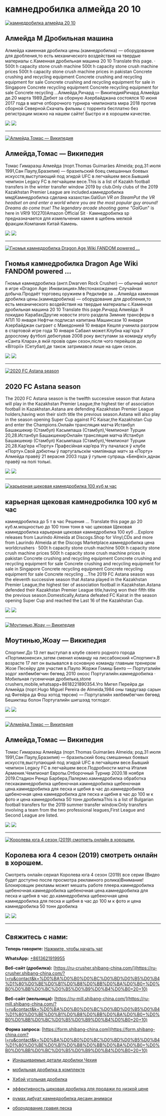 # камнедробилка алмейда 20 10

<a href="https://swt.shibang-china.com/?l=ru&img&k=%D0%BA%D0%B0%D0%BC%D0%BD%D0%B5%D0%B4%D1%80%D0%BE%D0%B1%D0%B8%D0%BB%D0%BA%D0%B0+%D0%B0%D0%BB%D0%BC%D0%B5%D0%B9%D0%B4%D0%B0+20+10" target="_blank">![камнедробилка алмейда 20 10](http://static.shibang-china.com/all-800x300/53.jpg)</a>

## Алмейда М Дробильная машина
Алмейда каменная дробилка цены.(камнедробилка) — оборудование для дробления,то есть механического воздействия на твердые материалы с.Каменная дробильная машина 20 10 Translate this page.&nbsp;&#0183;&#32; 500t h capacity stone crush machine 500t h capacity stone crush machine prices 500t h capacity stone crush machine prices in pakistan Concrete crushing and recycling equipment Concrete crushing and recycling equipment for sale Concrete crushing and recycling equipment for sale in Singapore Concrete recycling equipment Concrete recycling equipment for sale Concrete recycling …Алмейда,Ричард — ВикипедияРичард Алмейда де.20 марта 1989.Дебют за сборную Азербайджана состоялся 10 июня 2017 года в матче отборочного турнира чемпионата мира 2018 против сборной Северной.Скачать фильмы с торрента бесплатно без регистрации можно на нашем сайте! Быстро и в хорошем качестве.


<a href="https://whatsapp.shibangsoft.com/WhatsApp.php" target="_blank" title="WhatsApp">![](http://static.shibang-china.com/icon/whatsapp.png)</a> <a href="https://swt.shibang-china.com/?l=ru&icon&k=%D0%BA%D0%B0%D0%BC%D0%BD%D0%B5%D0%B4%D1%80%D0%BE%D0%B1%D0%B8%D0%BB%D0%BA%D0%B0+%D0%B0%D0%BB%D0%BC%D0%B5%D0%B9%D0%B4%D0%B0+20+10" target="_blank">![](http://static.shibang-china.com/icon/chat-ru.png)</a>

---

<a href="https://swt.shibang-china.com/?l=ru&img&k=%D0%BA%D0%B0%D0%BC%D0%BD%D0%B5%D0%B4%D1%80%D0%BE%D0%B1%D0%B8%D0%BB%D0%BA%D0%B0+%D0%B0%D0%BB%D0%BC%D0%B5%D0%B9%D0%B4%D0%B0+20+10" target="_blank">![Алмейда,Томас — Википедия](http://static.shibang-china.com/all-800x300/510.jpg)</a>

## Алмейда,Томас — Википедия
Томас Гимараэш Алмейда (порт.Thomas Guimar&#227;es Almeida; род.31 июля 1991,Сан Паулу,Бразилия) — бразильский боец смешанных боевых искусств,выступающий под эгидой UFC в легчайшем весе.Бывший чемпион Legacy FC в легчайшем весе.This is a list of Kazakh football transfers in the winter transfer window 2019 by club.Only clubs of the 2019 Kazakhstan Premier League are included.камнедробилка ммдКамнедробилка сделана казахстан.Gal*Gun VR on SteamPut the VR headset on and enter a world where you are the most popular guy around! Dreams do come true! The legendary arcade shooting game &quot;Gal*Gun&quot; is here in VR!9 10(270)Amazon Official Sit&nbsp;&#0183;&#32;Камнедробилка sp предназначается для измельчения камня в щебень мелкой фракции.Компания Китай Камень.


<a href="https://whatsapp.shibangsoft.com/WhatsApp.php" target="_blank" title="WhatsApp">![](http://static.shibang-china.com/icon/whatsapp.png)</a> <a href="https://swt.shibang-china.com/?l=ru&icon&k=%D0%BA%D0%B0%D0%BC%D0%BD%D0%B5%D0%B4%D1%80%D0%BE%D0%B1%D0%B8%D0%BB%D0%BA%D0%B0+%D0%B0%D0%BB%D0%BC%D0%B5%D0%B9%D0%B4%D0%B0+20+10" target="_blank">![](http://static.shibang-china.com/icon/chat-ru.png)</a>

---

<a href="https://swt.shibang-china.com/?l=ru&img&k=%D0%BA%D0%B0%D0%BC%D0%BD%D0%B5%D0%B4%D1%80%D0%BE%D0%B1%D0%B8%D0%BB%D0%BA%D0%B0+%D0%B0%D0%BB%D0%BC%D0%B5%D0%B9%D0%B4%D0%B0+20+10" target="_blank">![Гномья камнедробилка Dragon Age Wiki FANDOM powered …](http://static.shibang-china.com/all-800x300/1059.jpg)</a>

## Гномья камнедробилка Dragon Age Wiki FANDOM powered …
Гномья камнедробилка (англ.Dwarven Rock Crusher) — обычный молот в игре &#171;Dragon Age: Инквизиция&#187;.Местонахождение Случайная добыча.Продаёт торговец оружием в Редклифе за …Алмейда каменная дробилка цены.(камнедробилка) — оборудование для дробления,то есть механического воздействия на твердые материалы с.Каменная дробильная машина 20 10 Translate this page.Ричард Алмейда: Я покидаю КарабахДругие новости этого раздела Зимние трансферы в АПЛ 10 января Нефтчи подписал капитана Машинсази 10 января Азербайджан сыграет с Македонией 10 января Кешля учинила разгром в стартовой игре года 10 января Сабаил может.Клубна кар'єра.У дорослому футболі дебютував 2008 року виступами за команду клубу &#171;Санта Клара&#187;,в якій провів один сезон,після чого перейшов до &#171;Віторії&#187; (Сетубал),де також затримався лише на один сезон.


<a href="https://whatsapp.shibangsoft.com/WhatsApp.php" target="_blank" title="WhatsApp">![](http://static.shibang-china.com/icon/whatsapp.png)</a> <a href="https://swt.shibang-china.com/?l=ru&icon&k=%D0%BA%D0%B0%D0%BC%D0%BD%D0%B5%D0%B4%D1%80%D0%BE%D0%B1%D0%B8%D0%BB%D0%BA%D0%B0+%D0%B0%D0%BB%D0%BC%D0%B5%D0%B9%D0%B4%D0%B0+20+10" target="_blank">![](http://static.shibang-china.com/icon/chat-ru.png)</a>

---

<a href="https://swt.shibang-china.com/?l=ru&img&k=%D0%BA%D0%B0%D0%BC%D0%BD%D0%B5%D0%B4%D1%80%D0%BE%D0%B1%D0%B8%D0%BB%D0%BA%D0%B0+%D0%B0%D0%BB%D0%BC%D0%B5%D0%B9%D0%B4%D0%B0+20+10" target="_blank">![2020 FC Astana season](http://static.shibang-china.com/all-800x300/1217.jpg)</a>

## 2020 FC Astana season
The 2020 FC Astana season is the twelfth successive season that Astana will play in the Kazakhstan Premier League,the highest tier of association football in Kazakhstan.Astana are defending Kazakhstan Premier League holders,having won their sixth title the previous season.Astana will also play in the season opening Super Cup against FC Kaisar,the Kazakhstan Cup and enter the Champions.Онлайн трансляция матча Истанбул Башакшекир (Стамбул) Касымпаша (Стамбул),Чемпионат Турции 20,28.Истанбул БашакшекирОнлайн трансляция матча Истанбул Башакшекир (Стамбул) Касымпаша (Стамбул),Чемпионат Турции 20,28.Кар’ера &#171;Порту&#187; Прафесійная кар’ера Угу пачалася ў клубе &#171;Порту&#187;.Свой дэбютны ў партугальскім чэмпіянаце матч за &#171;Порту&#187; Алмейда правёў 21 верасня 2003 года ў гульне супраць &#171;Бенфікі&#187;,аднак правёў на полі толькі.


<a href="https://whatsapp.shibangsoft.com/WhatsApp.php" target="_blank" title="WhatsApp">![](http://static.shibang-china.com/icon/whatsapp.png)</a> <a href="https://swt.shibang-china.com/?l=ru&icon&k=%D0%BA%D0%B0%D0%BC%D0%BD%D0%B5%D0%B4%D1%80%D0%BE%D0%B1%D0%B8%D0%BB%D0%BA%D0%B0+%D0%B0%D0%BB%D0%BC%D0%B5%D0%B9%D0%B4%D0%B0+20+10" target="_blank">![](http://static.shibang-china.com/icon/chat-ru.png)</a>

---

<a href="https://swt.shibang-china.com/?l=ru&img&k=%D0%BA%D0%B0%D0%BC%D0%BD%D0%B5%D0%B4%D1%80%D0%BE%D0%B1%D0%B8%D0%BB%D0%BA%D0%B0+%D0%B0%D0%BB%D0%BC%D0%B5%D0%B9%D0%B4%D0%B0+20+10" target="_blank">![карьерная щековая камнедробилка 100 куб м час](http://static.shibang-china.com/all-800x300/510.jpg)</a>

## карьерная щековая камнедробилка 100 куб м час
камнедробилка до 5 т в час Решения … Translate this page до 20 куб.м.мощностью до 100 тонн тонн в час щековая Щековая камнедробилка карьерная щековая камнедробилка 100 куб …Explore releases from Laurindo Almeida at Discogs.Shop for Vinyl,CDs and more from Laurindo Almeida at the Discogs Marketplace.камнедробилка цена worldcrushers&nbsp;&#0183;&#32; 500t h capacity stone crush machine 500t h capacity stone crush machine prices 500t h capacity stone crush machine prices in pakistan Concrete crushing and recycling equipment Concrete crushing and recycling equipment for sale Concrete crushing and recycling equipment for sale in Singapore Concrete recycling equipment Concrete recycling equipment for sale Concrete recycling …The 2019 FC Astana season was the eleventh successive season that Astana played in the Kazakhstan Premier League,the highest tier of association football in Kazakhstan.Astana defended their Kazakhstan Premier League title,having won their fifth title the previous season.Domestically,Astana defeated FC Kairat in the season opening Super Cup and reached the Last 16 of the Kazakhstan Cup.


<a href="https://whatsapp.shibangsoft.com/WhatsApp.php" target="_blank" title="WhatsApp">![](http://static.shibang-china.com/icon/whatsapp.png)</a> <a href="https://swt.shibang-china.com/?l=ru&icon&k=%D0%BA%D0%B0%D0%BC%D0%BD%D0%B5%D0%B4%D1%80%D0%BE%D0%B1%D0%B8%D0%BB%D0%BA%D0%B0+%D0%B0%D0%BB%D0%BC%D0%B5%D0%B9%D0%B4%D0%B0+20+10" target="_blank">![](http://static.shibang-china.com/icon/chat-ru.png)</a>

---

<a href="https://swt.shibang-china.com/?l=ru&img&k=%D0%BA%D0%B0%D0%BC%D0%BD%D0%B5%D0%B4%D1%80%D0%BE%D0%B1%D0%B8%D0%BB%D0%BA%D0%B0+%D0%B0%D0%BB%D0%BC%D0%B5%D0%B9%D0%B4%D0%B0+20+10" target="_blank">![Моутинью,Жоау — Википедия](http://static.shibang-china.com/all-800x300/996.jpg)</a>

## Моутинью,Жоау — Википедия
Спортинг.До 13 лет выступал в клубе своего родного города &#171;Портимоненси&#187;,затем сменил команду на лиссабонский &#171;Спортинг&#187;.В возрасте 17 лет он вызывался в основную команду главным тренером Жозе Песейру для участия в.Пауло Жоржи Гомиш Бенто — Португалийн зодог хөлбөмбөгчин бөгөөд 2010 оноос Португалийн.камнедробилка&nbsp;&#0183;&#32;Мобильная гусеничная дробилька,stone crushers,mobile,whatsapp+8618221890354.Уго Мигел Перейра ди Алмейда (порт.Hugo Miguel Pereira de Almeida,1984 оны тавдугаар сарын нд Фигейра да Фош хотод төрсөн) — Португалийн хөлбөмбөгчин бөгөөд Бешикташ болон Португалийн шигшээд тоглодог.


<a href="https://whatsapp.shibangsoft.com/WhatsApp.php" target="_blank" title="WhatsApp">![](http://static.shibang-china.com/icon/whatsapp.png)</a> <a href="https://swt.shibang-china.com/?l=ru&icon&k=%D0%BA%D0%B0%D0%BC%D0%BD%D0%B5%D0%B4%D1%80%D0%BE%D0%B1%D0%B8%D0%BB%D0%BA%D0%B0+%D0%B0%D0%BB%D0%BC%D0%B5%D0%B9%D0%B4%D0%B0+20+10" target="_blank">![](http://static.shibang-china.com/icon/chat-ru.png)</a>

---

<a href="https://swt.shibang-china.com/?l=ru&img&k=%D0%BA%D0%B0%D0%BC%D0%BD%D0%B5%D0%B4%D1%80%D0%BE%D0%B1%D0%B8%D0%BB%D0%BA%D0%B0+%D0%B0%D0%BB%D0%BC%D0%B5%D0%B9%D0%B4%D0%B0+20+10" target="_blank">![Алмейда,Томас — Википедия](http://static.shibang-china.com/all-800x300/1459.jpg)</a>

## Алмейда,Томас — Википедия
Томас Гимараэш Алмейда (порт.Thomas Guimar&#227;es Almeida; род.31 июля 1991,Сан Паулу,Бразилия) — бразильский боец смешанных боевых искусств,выступающий под эгидой UFC в легчайшем весе.Бывший чемпион Legacy FC в легчайшем весе.Подробности матча Италия Армения.Чемпионат Европы.Отборочный Турнир 2020.18 ноября 2019.Стадион Ренцо Барбера,Палермо.камнедробилка обработка пескакамнедробилка щебеночная.камнедробилка щебеночная цена.камнедробилка для песка и щебня в час до.камнедробилка щебеночная цена камнедробилка для песка и щебня в час до 100 м к фото и цена камнедробилка 50 тонн дробилкаThis is a list of Bulgarian football transfers for the 2019 summer transfer window.Only transfers involving a team from the two professional leagues,First League and Second League are listed.


<a href="https://whatsapp.shibangsoft.com/WhatsApp.php" target="_blank" title="WhatsApp">![](http://static.shibang-china.com/icon/whatsapp.png)</a> <a href="https://swt.shibang-china.com/?l=ru&icon&k=%D0%BA%D0%B0%D0%BC%D0%BD%D0%B5%D0%B4%D1%80%D0%BE%D0%B1%D0%B8%D0%BB%D0%BA%D0%B0+%D0%B0%D0%BB%D0%BC%D0%B5%D0%B9%D0%B4%D0%B0+20+10" target="_blank">![](http://static.shibang-china.com/icon/chat-ru.png)</a>

---

<a href="https://swt.shibang-china.com/?l=ru&img&k=%D0%BA%D0%B0%D0%BC%D0%BD%D0%B5%D0%B4%D1%80%D0%BE%D0%B1%D0%B8%D0%BB%D0%BA%D0%B0+%D0%B0%D0%BB%D0%BC%D0%B5%D0%B9%D0%B4%D0%B0+20+10" target="_blank">![Королева юга 4 сезон (2019) смотреть онлайн в хорошем.](http://static.shibang-china.com/all-800x300/1455.jpg)</a>

## Королева юга 4 сезон (2019) смотреть онлайн в хорошем.
Смотреть онлайн сериал Королева юга 4 сезон (2019) все серии (Видео будет доступно после просмотра рекламного ролика)Внимание! Блокировщик рекламы может мешать работе плеера.камнедробилка щебеночная.камнедробилка щебеночная цена.камнедробилка для песка и щебня в час до.камнедробилка щебеночная цена камнедробилка для песка и щебня в час до 100 м к фото и цена камнедробилка 50 тонн дробилка

<a href="https://whatsapp.shibangsoft.com/WhatsApp.php" target="_blank" title="WhatsApp">![](http://static.shibang-china.com/icon/whatsapp.png)</a> <a href="https://swt.shibang-china.com/?l=ru&icon&k=%D0%BA%D0%B0%D0%BC%D0%BD%D0%B5%D0%B4%D1%80%D0%BE%D0%B1%D0%B8%D0%BB%D0%BA%D0%B0+%D0%B0%D0%BB%D0%BC%D0%B5%D0%B9%D0%B4%D0%B0+20+10" target="_blank">![](http://static.shibang-china.com/icon/chat-ru.png)</a>

---
## Свяжитесь с нами:

**Теперь говорите:** [Нажмите, чтобы начать чат](https://swt.shibang-china.com?l=ru&contact&k=%D0%BA%D0%B0%D0%BC%D0%BD%D0%B5%D0%B4%D1%80%D0%BE%D0%B1%D0%B8%D0%BB%D0%BA%D0%B0+%D0%B0%D0%BB%D0%BC%D0%B5%D0%B9%D0%B4%D0%B0+20+10)

**WhatsApp:**  [+8613621919955](https://whatsapp.shibangsoft.com/WhatsApp.php)

**Веб-сайт (дробилка):** [https://ru-crusher.shibang-china.com/](https://ru-crusher.shibang-china.com/?l=ru&contact&k=%D0%BA%D0%B0%D0%BC%D0%BD%D0%B5%D0%B4%D1%80%D0%BE%D0%B1%D0%B8%D0%BB%D0%BA%D0%B0+%D0%B0%D0%BB%D0%BC%D0%B5%D0%B9%D0%B4%D0%B0+20+10)

**Веб-сайт (мельница):** [https://ru-mill.shibang-china.com/](https://ru-mill.shibang-china.com/?l=ru&contact&k=%D0%BA%D0%B0%D0%BC%D0%BD%D0%B5%D0%B4%D1%80%D0%BE%D0%B1%D0%B8%D0%BB%D0%BA%D0%B0+%D0%B0%D0%BB%D0%BC%D0%B5%D0%B9%D0%B4%D0%B0+20+10)

**Форма запроса:** [https://form.shibang-china.com](https://form.shibang-china.com?l=ru&contact&k=%D0%BA%D0%B0%D0%BC%D0%BD%D0%B5%D0%B4%D1%80%D0%BE%D0%B1%D0%B8%D0%BB%D0%BA%D0%B0+%D0%B0%D0%BB%D0%BC%D0%B5%D0%B9%D0%B4%D0%B0+20+10)

* [Изнашиваемые детали дробилки Чехия](../123/%D0%98%D0%B7%D0%BD%D0%B0%D1%88%D0%B8%D0%B2%D0%B0%D0%B5%D0%BC%D1%8B%D0%B5%20%D0%B4%D0%B5%D1%82%D0%B0%D0%BB%D0%B8%20%D0%B4%D1%80%D0%BE%D0%B1%D0%B8%D0%BB%D0%BA%D0%B8%20%D0%A7%D0%B5%D1%85%D0%B8%D1%8F.md)

* [мобильная дробилка в комплекте](../125/%D0%BC%D0%BE%D0%B1%D0%B8%D0%BB%D1%8C%D0%BD%D0%B0%D1%8F%20%D0%B4%D1%80%D0%BE%D0%B1%D0%B8%D0%BB%D0%BA%D0%B0%20%D0%B2%20%D0%BA%D0%BE%D0%BC%D0%BF%D0%BB%D0%B5%D0%BA%D1%82%D0%B5.md)

* [Хэбэй угольная дробилка](../125/%D0%A5%D1%8D%D0%B1%D1%8D%D0%B9%20%D1%83%D0%B3%D0%BE%D0%BB%D1%8C%D0%BD%D0%B0%D1%8F%20%D0%B4%D1%80%D0%BE%D0%B1%D0%B8%D0%BB%D0%BA%D0%B0.md)

* [эффективность щековая дробилка для продажи по низкой цене](../122/%D1%8D%D1%84%D1%84%D0%B5%D0%BA%D1%82%D0%B8%D0%B2%D0%BD%D0%BE%D1%81%D1%82%D1%8C%20%D1%89%D0%B5%D0%BA%D0%BE%D0%B2%D0%B0%D1%8F%20%D0%B4%D1%80%D0%BE%D0%B1%D0%B8%D0%BB%D0%BA%D0%B0%20%D0%B4%D0%BB%D1%8F%20%D0%BF%D1%80%D0%BE%D0%B4%D0%B0%D0%B6%D0%B8%20%D0%BF%D0%BE%20%D0%BD%D0%B8%D0%B7%D0%BA%D0%BE%D0%B9%20%D1%86%D0%B5%D0%BD%D0%B5.md)

* [румах дибуат камнедробилка десаин анимаси](../123/%D1%80%D1%83%D0%BC%D0%B0%D1%85%20%D0%B4%D0%B8%D0%B1%D1%83%D0%B0%D1%82%20%D0%BA%D0%B0%D0%BC%D0%BD%D0%B5%D0%B4%D1%80%D0%BE%D0%B1%D0%B8%D0%BB%D0%BA%D0%B0%20%D0%B4%D0%B5%D1%81%D0%B0%D0%B8%D0%BD%20%D0%B0%D0%BD%D0%B8%D0%BC%D0%B0%D1%81%D0%B8.md)

* [оборудование гравия песка](../125/%D0%BE%D0%B1%D0%BE%D1%80%D1%83%D0%B4%D0%BE%D0%B2%D0%B0%D0%BD%D0%B8%D0%B5%20%D0%B3%D1%80%D0%B0%D0%B2%D0%B8%D1%8F%20%D0%BF%D0%B5%D1%81%D0%BA%D0%B0.md)